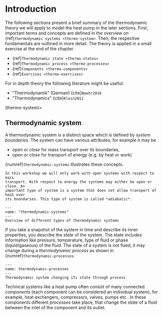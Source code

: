 # Introduction

The following sections present a brief summary of the thermodynamic theory we
will apply to model the heat pump in the later sections. First, important
terms and concepts are defined in the overview on
{ref}`thermodynamic systems <thermo-system>`. Then, the respective
fundamentals are outlined in more detail. The theory is applied in a small
exercise at the end of the chapter.

- {ref}`Thermodynamic state <thermo-states>`
- {ref}`Thermodynamic process <thermo-processes>`
- {ref}`Components <thermo-components>`
- {ref}`Exercises <thermo-exercises>`

For in depth theory the following literature might be useful:

- "Thermodynamik" (German) {cite}`Baehr2016`
- "Thermodynamics" {cite}`Klein2011`

(thermo-system)=

## Thermodynamic system

A thermodynamic system is a distinct space which is defined by
*system boundaries*. The system can have various attributes, for example it may
be

- *open* or *close* for mass transport over its boundaries,
- *open* or *close* for transport of energy (e.g. by heat or work)

{numref}`thermodynamic-systems` illustrates these concepts.

```{note}
In this workshop we will only work with open systems with respect to mass
transport. With respect to energy the systems may either be open or close. An
important type of system is a system that does not allow transport of heat over
its boundaries. This type of system is called *adiabatic*.
```

```{figure} /figures/Systemoverview.svg
---
name: "thermodynamic-systems"
---
Overview of different types of thermodynamic systems
```

If you take a snapshot of the system in time and describe its inner properties,
you describe the *state* of the system. The state includes information like
pressure, temperature, type of fluid or phase (liquid/gaseous) of the fluid.
The state of a system is not fixed, it may change during a
*thermodynamic process* as shown in {numref}`thermodynamic-processes`.

```{figure} /figures/Systemoverview.svg
---
name: thermodynamic-processes
---
Thermodynamic system changing its state through process
```

Technical systems like a heat pump often consist of many connected *components*
(each component can be considered an individual system), for example, heat
exchangers, compressors, valves, pumps etc.. In these components different
*processes* take place, that change the *state* of a fluid between the inlet of
the component and its outlet.
